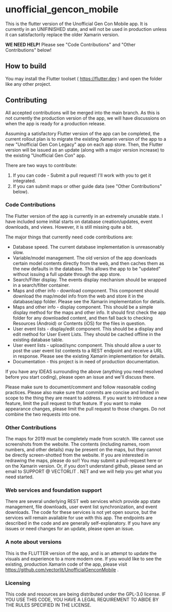 # unofficial_gencon_mobile

This is the flutter version of the Unofficial Gen Con Mobile app. It is currently in an UNIFINISHED state, and will not be used in production unless it can satisfactorily replace the older Xamarin version.

**WE NEED HELP!** Please see "Code Contributions" and "Other Contributions" below!

## How to build
You may install the Flutter toolset ( https://flutter.dev ) and open the folder like any other project.

## Contributing
All accepted contributions will be merged into the main branch. As this is not currently the production version of the app, we will have discussions on when the app is ready for a production release.

Assuming a satisfactory Flutter version of the app can be completed, the current rollout plan is to migrate the existing Xamarin version of the app to a new "Unofficial Gen Con Legacy" app on each app store. Then, the Flutter version will be issued as an update (along with a major version increase) to the existing "Unofficial Gen Con" app.

There are two ways to contribute:
1. If you can code - Submit a pull request! I'll work with you to get it integrated.
2. If you can submit maps or other guide data (see "Other Contributions" below).

### Code Contributions
The Flutter version of the app is currently in an extremely unusable state. I have included some initial starts on database creation/updates, event downloads, and views. However, it is still missing quite a bit. 

The major things that currently need code contributions are:
- Database speed. The current database implementation is unreasonably slow.
- Variable/model management. The old version of the app downloads certain model contents directly from the web, and then caches them as the new defaults in the database. This allows the app to be "updated" without issuing a full update through the app store.
- Search/Filter display. The events display mechanism should be wrapped in a search/filter container.
- Maps and other info - download component. This component should download the map/model info from the web and store it in the database/app folder. Please see the Xamarin implementation for details.
- Maps and other info - display component. This should be a simple display method for the maps and other info. It should first check the app folder for any downloaded content, and then fall back to checking Resources (Android) or Contents (iOS) for the files in question.
- User event lists - display/edit component. This should be a display and edit method for User Event Lists. They should be cached offline in the existing database table.
- User event lists - upload/sync component. This should allow a user to post the user event list contents to a REST endpoint and receive a URL in response. Please see the existing Xamarin implementation for details.
- Documentation - this project is in need of production documentation.

If you have any IDEAS surrounding the above (anything you need resolved before you start coding), please open an issue and we'll discuss there.


Please make sure to document/comment and follow reasonable coding practices. Please also make sure that commits are concise and limited in scope to the thing they are meant to address. If you want to introduce a new feature, limit the pull request to that feature. If you want to make appearance changes, please limit the pull request to those changes. Do not combine the two requests into one.

### Other Contributions
The maps for 2019 must be completely made from scratch. We cannot use screenshots from the website. The contents (including names, room numbers, and other details) may be present on the maps, but they cannot be directly screen-shotted from the website. If you are interested in redrawing the maps, please do so!! You may submit a pull-request here or on the Xamarin version. Or, if you don't understand github, please send an email to SUPPORT @ VECTORLIT . NET and we will help you get what you need started.

### Web services and foundation support
There are several underlying REST web services which provide app state management, file downloads, user event list synchronization, and event downloads. The code for these services is not yet open source, but the services will remain available for use with this app. The endpoints are described in the code and are generally self-explanatory. If you have any issues or need changes for an update, please open an issue.

### A note about versions
This is the FLUTTER version of the app, and is an attempt to update the visuals and experience to a more modern one. If you would like to see the existing, production Xamarin code of the app, please visit https://github.com/vectorlit/UnofficialGenconMobile .

### Licensing
This code and resources are being distributed under the GPL-3.0 license. IF YOU USE THIS CODE, YOU HAVE A LEGAL REQUIREMENT TO ABIDE BY THE RULES SPECIFIED IN THE LICENSE.
